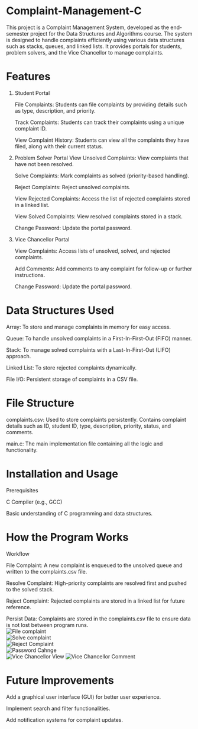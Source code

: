 # Complaint-Management-C
This project is a Complaint Management System, developed as the end-semester project for the Data Structures and Algorithms course. The system is designed to handle complaints efficiently using various data structures such as stacks, queues, and linked lists. It provides portals for students, problem solvers, and the Vice Chancellor to manage complaints.  
# Features  

1. Student Portal
   
   File Complaints: Students can file complaints by providing details such as type, description, and priority.

   Track Complaints: Students can track their complaints using a unique complaint ID.  

   View Complaint History: Students can view all the complaints they have filed, along with their current status.
   
3. Problem Solver Portal
   View Unsolved Complaints: View complaints that have not been resolved.

   Solve Complaints: Mark complaints as solved (priority-based handling).  

   Reject Complaints: Reject unsolved complaints.  

   View Rejected Complaints: Access the list of rejected complaints stored in a linked list.  

   View Solved Complaints: View resolved complaints stored in a stack.  

   Change Password: Update the portal password.  

3. Vice Chancellor Portal
 
   View Complaints: Access lists of unsolved, solved, and rejected complaints.

   Add Comments: Add comments to any complaint for follow-up or further instructions.   

   Change Password: Update the portal password.   

# Data Structures Used  

   Array: To store and manage complaints in memory for easy access.  

   Queue: To handle unsolved complaints in a First-In-First-Out (FIFO) manner.  

   Stack: To manage solved complaints with a Last-In-First-Out (LIFO) approach.  

   Linked List: To store rejected complaints dynamically.  

   File I/O: Persistent storage of complaints in a CSV file.  

# File Structure  

   complaints.csv: Used to store complaints persistently. Contains complaint details such as ID, student ID, type, description, priority, status, and comments.  

 
   main.c: The main implementation file containing all the logic and functionality.    
      
# Installation and Usage
Prerequisites  

   C Compiler (e.g., GCC)  

   Basic understanding of C programming and data structures.  

# How the Program Works  

Workflow  

File Complaint: A new complaint is enqueued to the unsolved queue and written to the complaints.csv file.  

Resolve Complaint: High-priority complaints are resolved first and pushed to the solved stack.  

Reject Complaint: Rejected complaints are stored in a linked list for future reference.  

Persist Data: Complaints are stored in the complaints.csv file to ensure data is not lost between program runs.   
![File complaint](https://github.com/user-attachments/assets/894d1763-6d5c-412e-9424-c4d5501d61ad)  
![Solve complaint](https://github.com/user-attachments/assets/7b9de718-6778-4a4e-84ea-eb9c5e6051fd)  
![Reject Complaint](https://github.com/user-attachments/assets/57731f98-1bfe-462b-9d9d-d8b3a3858206)  
![Password Cahnge](https://github.com/user-attachments/assets/c6195c0f-80f5-4aac-97ef-9880c2dd6aa2)  
![Vice Chancellor View](https://github.com/user-attachments/assets/be112c5e-9c87-4125-b370-881fe1bed467)
![Vice Chancellor Comment](https://github.com/user-attachments/assets/bb22d840-6de3-4753-b5ee-f8461782769d)


# Future Improvements  

Add a graphical user interface (GUI) for better user experience.  

Implement search and filter functionalities.  

Add notification systems for complaint updates.    








